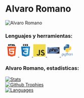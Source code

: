 # Alvaro Romano
<p align="left"> <img src="https://komarev.com/ghpvc/?username=AlvaroRomanoOk&label=Profile%20Views&color=ff0000&style=flat" alt="Alvaro Romano" /> </p>
<h3 align="left">Lenguajes y herramientas:</h3>
<p align="left"> <a href="https://www.w3.org/html/" target="_blank"> <img src="https://raw.githubusercontent.com/devicons/devicon/master/icons/html5/html5-original-wordmark.svg" alt="html5" width="40" height="40"/> <a href="https://www.w3schools.com/css/" target="_blank"> <img src="https://raw.githubusercontent.com/devicons/devicon/master/icons/css3/css3-original-wordmark.svg" alt="css3" width="40" height="40"/> </a> </a> <a href="https://developer.mozilla.org/en-US/docs/Web/JavaScript" target="_blank"> <img src="https://raw.githubusercontent.com/devicons/devicon/master/icons/javascript/javascript-original.svg" alt="javascript" width="40" height="40"/> </a> <a href="https://www.php.net" target="_blank"> <img src="https://raw.githubusercontent.com/devicons/devicon/master/icons/php/php-original.svg" alt="php" width="40" height="40"/> </a> <a href="https://python.org" target="_blank"> <img src="https://raw.githubusercontent.com/devicons/devicon/master/icons/python/python-original-wordmark.svg" alt="python" width="40" height="40"/> </a> </p>

### Alvaro Romano, estadísticas:

[![Stats](https://github-readme-stats.vercel.app/api?username=AlvaroRomanoOK&count_private=true&show_icons=true&theme=dark)](https://github-readme-stats.vercel.app/api?username=AlvaroRomanoOK&count_private=true&show_icons=true&theme=blue-green)<br>
[![Github Trophies](https://github-profile-trophy.vercel.app/?username=AlvaroRomanoOK&theme=darkhub)](https://github.com/ryo-ma/github-profile-trophy)  
[![Languages](https://github-readme-stats.vercel.app/api/top-langs/?username=AlvaroRomanoOK&layout=compact&theme=dark)](https://github.com/anuraghazra/github-readme-stats)
